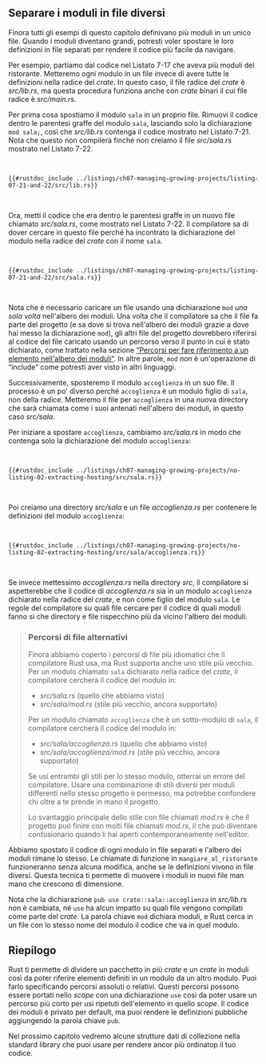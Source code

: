 ## Separare i moduli in file diversi

Finora tutti gli esempi di questo capitolo definivano più moduli in un unico
file. Quando i moduli diventano grandi, potresti voler spostare le loro
definizioni in file separati per rendere il codice più facile da navigare.

Per esempio, partiamo dal codice nel Listato 7-17 che aveva più moduli del
ristorante. Metteremo ogni modulo in un file invece di avere tutte le
definizioni nella radice del _crate_. In questo caso, il file radice del _crate_
è _src/lib.rs_, ma questa procedura funziona anche con _crate_ binari il cui
file radice è _src/main.rs_.

Per prima cosa spostiamo il modulo `sala` in un proprio file. Rimuovi il codice
dentro le parentesi graffe del modulo `sala`, lasciando solo la dichiarazione
`mod sala;`, così che _src/lib.rs_ contenga il codice mostrato nel Listato 7-21.
Nota che questo non compilerà finché non creiamo il file _src/sala.rs_ mostrato
nel Listato 7-22.

<Listing number="7-21" file-name="src/lib.rs" caption="Dichiarare il modulo `sala` il cui corpo sarà in *src/sala.rs*">

```rust,ignore,does_not_compile
{{#rustdoc_include ../listings/ch07-managing-growing-projects/listing-07-21-and-22/src/lib.rs}}
```

</Listing>

Ora, metti il codice che era dentro le parentesi graffe in un nuovo file
chiamato _src/sala.rs_, come mostrato nel Listato 7-22. Il compilatore sa di
dover cercare in questo file perché ha incontrato la dichiarazione del modulo
nella radice del _crate_ con il nome `sala`.

<Listing number="7-22" file-name="src/sala.rs" caption="Definizioni all'interno del modulo `sala` in *src/sala.rs*">

```rust,ignore
{{#rustdoc_include ../listings/ch07-managing-growing-projects/listing-07-21-and-22/src/sala.rs}}
```

</Listing>

Nota che è necessario caricare un file usando una dichiarazione `mod` _una sola
volta_ nell'albero dei moduli. Una volta che il compilatore sa che il file fa
parte del progetto (e sa dove si trova nell'albero dei moduli grazie a dove hai
messo la dichiarazione `mod`), gli altri file del progetto dovrebbero riferirsi
al codice del file caricato usando un percorso verso il punto in cui è stato
dichiarato, come trattato nella sezione [“Percorsi per fare riferimento a un
elemento nell'albero dei moduli”][paths]<!-- ignore -->. In altre parole, `mod`
_non_ è un'operazione di “include” come potresti aver visto in altri linguaggi.

Successivamente, sposteremo il modulo `accoglienza` in un suo file. Il processo
è un po' diverso perché `accoglienza` è un modulo figlio di `sala`, non della
radice. Metteremo il file per `accoglienza` in una nuova directory che sarà
chiamata come i suoi antenati nell'albero dei moduli, in questo caso _src/sala_.

Per iniziare a spostare `accoglienza`, cambiamo _src/sala.rs_ in modo che
contenga solo la dichiarazione del modulo `accoglienza`:

<Listing file-name="src/sala.rs">

```rust,ignore
{{#rustdoc_include ../listings/ch07-managing-growing-projects/no-listing-02-extracting-hosting/src/sala.rs}}
```

</Listing>

Poi creiamo una directory _src/sala_ e un file _accoglienza.rs_ per contenere le
definizioni del modulo `accoglienza`:

<Listing file-name="src/sala/accoglienza.rs">

```rust,ignore
{{#rustdoc_include ../listings/ch07-managing-growing-projects/no-listing-02-extracting-hosting/src/sala/accoglienza.rs}}
```

</Listing>

Se invece mettessimo _accoglienza.rs_ nella directory _src_, il compilatore si
aspetterebbe che il codice di _accoglienza.rs_ sia in un modulo `accoglienza`
dichiarato nella radice del _crate_, e non come figlio del modulo `sala`. Le
regole del compilatore su quali file cercare per il codice di quali moduli fanno
sì che directory e file rispecchino più da vicino l'albero dei moduli.

> ### Percorsi di file alternativi
>
> Finora abbiamo coperto i percorsi di file più idiomatici che il compilatore
> Rust usa, ma Rust supporta anche uno stile più vecchio. Per un modulo chiamato
> `sala` dichiarato nella radice del _crate_, il compilatore cercherà il codice
> del modulo in:
> - _src/sala.rs_ (quello che abbiamo visto)
> - _src/sala/mod.rs_ (stile più vecchio, ancora supportato)
>
> Per un modulo chiamato `accoglienza` che è un sotto-modulo di `sala`, il
> compilatore cercherà il codice del modulo in:
>
> - _src/sala/accoglienza.rs_ (quello che abbiamo visto)
> - _src/sala/accoglienza/mod.rs_ (stile più vecchio, ancora supportato)
>
> Se usi entrambi gli stili per lo stesso modulo, otterrai un errore del
> compilatore. Usare una combinazione di stili diversi per moduli differenti
> nello stesso progetto è permesso, ma potrebbe confondere chi oltre a te prende
> in mano il progetto.
>
> Lo svantaggio principale dello stile con file chiamati _mod.rs_ è che il
> progetto può finire con molti file chiamati _mod.rs_, il che può diventare
> confusionario quando li hai aperti contemporaneamente nell'editor.

Abbiamo spostato il codice di ogni modulo in file separati e l'albero dei moduli
rimane lo stesso. Le chiamate di funzione in `mangiare_al_ristorante`
funzioneranno senza alcuna modifica, anche se le definizioni vivono in file
diversi. Questa tecnica ti permette di muovere i moduli in nuovi file man mano
che crescono di dimensione.

Nota che la dichiarazione `pub use crate::sala::accoglienza` in _src/lib.rs_ non
è cambiata, né `use` ha alcun impatto su quali file vengono compilati come parte
del _crate_. La parola chiave `mod` dichiara moduli, e Rust cerca in un file con
lo stesso nome del modulo il codice che va in quel modulo.

## Riepilogo

Rust ti permette di dividere un pacchetto in più _crate_ e un _crate_ in moduli
così da poter riferire elementi definiti in un modulo da un altro modulo. Puoi
farlo specificando percorsi assoluti o relativi. Questi percorsi possono essere
portati nello _scope_ con una dichiarazione `use` così da poter usare un
percorso più corto per usi ripetuti dell'elemento in quello _scope_. Il codice
dei moduli è privato per default, ma puoi rendere le definizioni pubbliche
aggiungendo la parola chiave `pub`.

Nel prossimo capitolo vedremo alcune strutture dati di collezione nella standard
library che puoi usare per rendere ancor più ordinatop il tuo codice.

[paths]: ch07-03-paths-for-referring-to-an-item-in-the-module-tree.html
